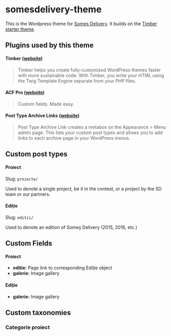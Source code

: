 # somesdelivery-theme

This is the Wordpress theme for [Someș Delivery](http://somesdelivery.ro). It builds on the [Timber starter theme](https://github.com/timber/starter-theme).

## Plugins used by this theme

#### Timber ([website](http://upstatement.com/timber/))

> Timber helps you create fully-customized WordPress themes faster with more sustainable code. With Timber, you write your HTML using the Twig Template Engine separate from your PHP files.

#### ACF Pro ([website](https://www.advancedcustomfields.com/))

> Custom fields. Made easy.

#### Post Type Archive Links ([website](https://wordpress.org/plugins/post-type-archive-links/))

> Post Type Archive Link creates a metabox on the Appearance > Menu admin page. This lists your custom post types and allows you to add links to each archive page in your WordPress menus.

## Custom post types

#### Proiect

Slug: `proiecte/`

Used to denote a single project, be it in the contest, or a project by the SD team or our partners.

#### Ediție

Slug: `editii/`

Used to denote an edition of Someș Delivery (2015, 2016, etc.)

## Custom Fields

#### Proiect

* __editie:__ Page link to corresponding Ediție object
* __galerie:__ Image gallery

#### Ediție

* __galerie:__ Image gallery

## Custom taxonomies

### Categorie proiect
